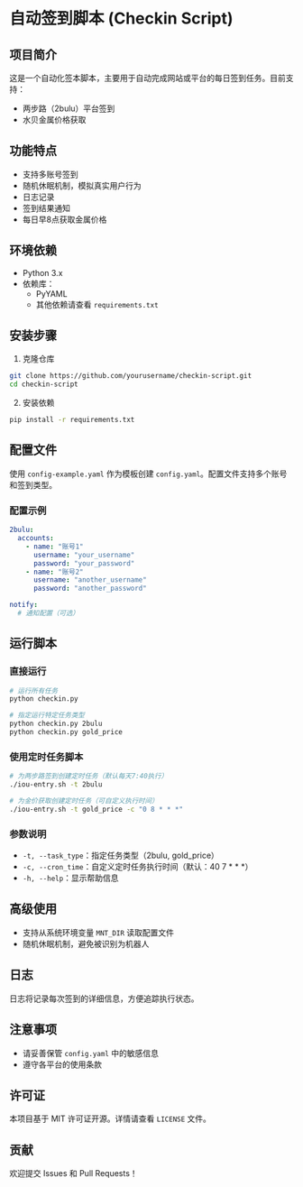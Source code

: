 # 自动签到脚本 (Checkin Script)

## 项目简介
这是一个自动化签本脚本，主要用于自动完成网站或平台的每日签到任务。目前支持：
- 两步路（2bulu）平台签到
- 水贝金属价格获取

## 功能特点
- 支持多账号签到
- 随机休眠机制，模拟真实用户行为
- 日志记录
- 签到结果通知
- 每日早8点获取金属价格

## 环境依赖
- Python 3.x
- 依赖库：
  - PyYAML
  - 其他依赖请查看 `requirements.txt`

## 安装步骤
1. 克隆仓库
```bash
git clone https://github.com/yourusername/checkin-script.git
cd checkin-script
```

2. 安装依赖
```bash
pip install -r requirements.txt
```

## 配置文件
使用 `config-example.yaml` 作为模板创建 `config.yaml`。配置文件支持多个账号和签到类型。

### 配置示例
```yaml
2bulu:
  accounts:
    - name: "账号1"
      username: "your_username"
      password: "your_password"
    - name: "账号2"
      username: "another_username"
      password: "another_password"

notify:
  # 通知配置（可选）
```

## 运行脚本
### 直接运行
```bash
# 运行所有任务
python checkin.py

# 指定运行特定任务类型
python checkin.py 2bulu
python checkin.py gold_price
```

### 使用定时任务脚本
```bash
# 为两步路签到创建定时任务（默认每天7:40执行）
./iou-entry.sh -t 2bulu

# 为金价获取创建定时任务（可自定义执行时间）
./iou-entry.sh -t gold_price -c "0 8 * * *"
```

### 参数说明
- `-t, --task_type`：指定任务类型（2bulu, gold_price）
- `-c, --cron_time`：自定义定时任务执行时间（默认：40 7 * * *）
- `-h, --help`：显示帮助信息

## 高级使用
- 支持从系统环境变量 `MNT_DIR` 读取配置文件
- 随机休眠机制，避免被识别为机器人

## 日志
日志将记录每次签到的详细信息，方便追踪执行状态。

## 注意事项
- 请妥善保管 `config.yaml` 中的敏感信息
- 遵守各平台的使用条款

## 许可证
本项目基于 MIT 许可证开源。详情请查看 `LICENSE` 文件。

## 贡献
欢迎提交 Issues 和 Pull Requests！

